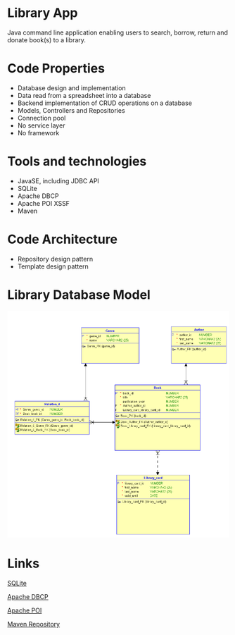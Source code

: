# Library App

Java command line application enabling users to search, borrow, return and donate book(s) to a library.

# Code Properties

- Database design and implementation
- Data read from a spreadsheet into a database
- Backend implementation of CRUD operations on a database
- Models, Controllers and Repositories
- Connection pool
- No service layer
- No framework

# Tools and technologies

- JavaSE, including JDBC API
- SQLite
- Apache DBCP
- Apache POI XSSF
- Maven

# Code Architecture

- Repository design pattern
- Template design pattern

# Library Database Model

<img src="resources/db_model.PNG">

# Links

[SQLite](https://webpack.js.org/)

[Apache DBCP](http://commons.apache.org/proper/commons-dbcp/)

[Apache POI](https://poi.apache.org/apidocs/dev/org/apache/poi/xssf/usermodel/)

[Maven Repository](https://mvnrepository.com/)
